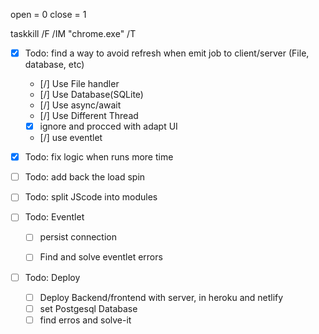 open = 0
close = 1

taskkill /F /IM "chrome.exe" /T

- [x] Todo: find a way to avoid refresh when emit job to client/server (File, database, etc)
    - [/] Use File handler
    - [/] Use Database(SQLite)
    - [/] Use async/await
    - [/] Use Different Thread
    - [x] ignore and procced with adapt UI
    - [/] use eventlet

- [x] Todo: fix logic when runs more time
- [ ] Todo: add back the load spin
- [ ] Todo: split JScode into modules
- [ ] Todo: Eventlet
    - [ ] persist connection
    - [ ] Find and solve eventlet errors


- [ ] Todo: Deploy
    - [ ] Deploy Backend/frontend with server, in heroku and netlify
    - [ ] set Postgesql Database
    - [ ] find erros and solve-it 